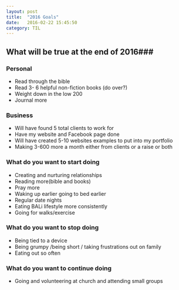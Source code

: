 ```yaml
---
layout: post
title:  "2016 Goals"
date:   2016-02-22 15:45:50
category: TIL
---
```



## What will be true at the end of 2016###

### Personal ###
* Read through the bible
* Read 3- 6 helpful non-fiction books (do over?)
* Weight down in the low 200
* Journal more

### Business ###
* Will have found 5 total clients to work for
* Have my website and Facebook page done 
* Will have created 5-10 websites examples to put into my portfolio
* Making 3-600 more a month either from clients or a raise or both 

### What do you want to start doing ###
* Creating and nurturing relationships 
* Reading more(bible and books)
* Pray more 
* Waking up earlier going to bed earlier
* Regular date nights
* Eating BALi lifestyle more consistently 
* Going for walks/exercise  

### What do you want to stop doing ###
* Being tied to a device 
* Being grumpy /being short / taking frustrations out on family 
* Eating out so often

### What do you want to continue doing ###
* Going and volunteering at church and attending small groups
